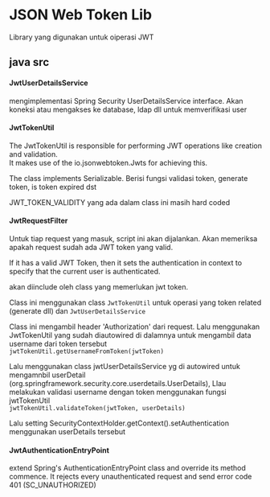 # JSON Web Token Lib

Library yang digunakan untuk oiperasi JWT

## java src

#### JwtUserDetailsService

mengimplementasi Spring Security UserDetailsService interface. Akan koneksi atau mengakses ke database, ldap dll untuk memverifikasi user 

#### JwtTokenUtil

The JwtTokenUtil is responsible for performing JWT operations like creation and validation.   
It makes use of the io.jsonwebtoken.Jwts for achieving this.

The class implements Serializable. 
Berisi fungsi validasi token, generate token, is token expired dst

JWT_TOKEN_VALIDITY yang ada dalam class ini masih hard coded

#### JwtRequestFilter

Untuk tiap request yang masuk, script ini akan dijalankan. Akan memeriksa apakah request sudah ada JWT token yang valid.

If it has a valid JWT Token, then it sets the authentication in context to specify that the current user is authenticated.

akan diinclude oleh class yang memerlukan jwt token.

   
Class ini menggunakan class `JwtTokenUtil` untuk operasi yang token related (generate dll) dan `JwtUserDetailsService` 

Class ini mengambil header 'Authorization' dari request. Lalu menggunakan JwtTokenUtil yang sudah diautowired di dalamnya untuk mengambil data username dari token tersebut   
`jwtTokenUtil.getUsernameFromToken(jwtToken)`   

Lalu menggunakan class jwtUserDetailsService yg di autowired untuk mengamnbil userDetail (org.springframework.security.core.userdetails.UserDetails), Llau melakukan validasi username dengan token menggunakan fungsi jwtTokenUtil   
`jwtTokenUtil.validateToken(jwtToken, userDetails)`   

Lalu setting SecurityContextHolder.getContext().setAuthentication menggunakan userDetails tersebut

#### JwtAuthenticationEntryPoint

extend Spring's AuthenticationEntryPoint class and override its method commence. 
It rejects every unauthenticated request and send error code 401 (SC_UNAUTHORIZED)

 